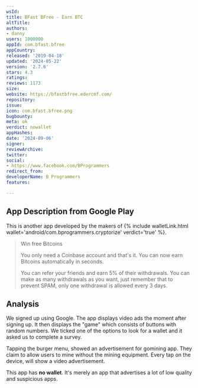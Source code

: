 ```yaml
---
wsId: 
title: BFast BFree - Earn BTC
altTitle: 
authors:
- danny
users: 1000000
appId: com.bfast.bfree
appCountry: 
released: '2019-04-18'
updated: '2024-05-22'
version: '2.7.6'
stars: 4.3
ratings: 
reviews: 1173
size: 
website: https://bfastbfree.edercmf.com/
repository: 
issue: 
icon: com.bfast.bfree.png
bugbounty: 
meta: ok
verdict: nowallet
appHashes: 
date: '2024-09-06'
signer: 
reviewArchive: 
twitter: 
social:
- https://www.facebook.com/BProgrammers
redirect_from: 
developerName: B Programmers
features: 

---
```


## App Description from Google Play

This is another app developed by the makers of {% include walletLink.html wallet='android/com.bprogrammers.cryptorize' verdict='true' %}.

> Win free Bitcoins
>
> You only need a Coinbase account and that's it. You can now earn Bitcoins automatically in seconds.
>
> You can refer your friends and earn 5% of their withdrawals. You can make as many withdrawals as you want, just remember that to prevent SPAM, only one withdrawal is allowed every 3 days.

## Analysis 

We signed up using Google. The app displays video ads the moment after signing up. It then displays the "game" which consists of buttons with random numbers. We ticked one of the options to look for a wallet and it asked us to complete a survey. 

Tapping the burger menu, showed an advertisement for gomining app. They claim to allow users to mine without the mining equipment. Every tap on the device, will show a video advertisement.

This app has **no wallet**. It's merely an app that advertises a lot of low quality and suspicious apps.